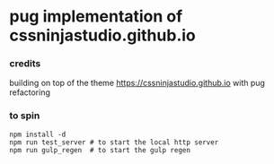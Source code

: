 # pug implementation of cssninjastudio.github.io

### credits
building on top of the theme https://cssninjastudio.github.io with pug refactoring

### to spin
```
npm install -d
npm run test_server # to start the local http server
npm run gulp_regen  # to start the gulp regen
```
